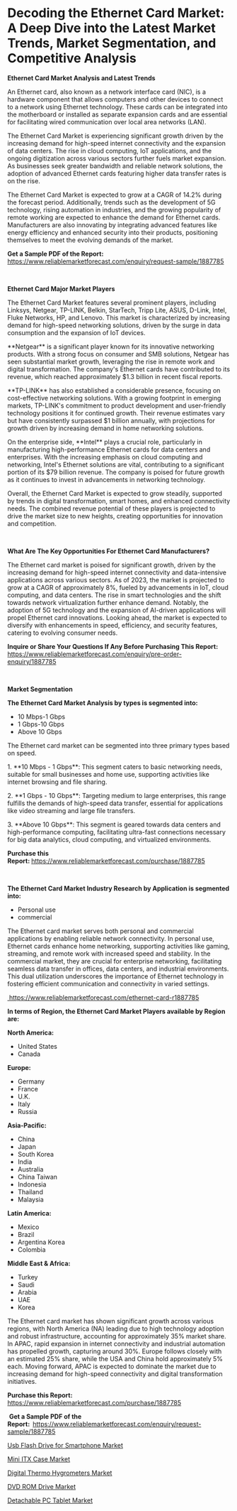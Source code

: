<p><h1>Decoding the Ethernet Card Market: A Deep Dive into the Latest Market Trends, Market Segmentation, and Competitive Analysis</h1></p><p><strong>Ethernet Card Market Analysis and Latest Trends</strong></p>
<p><p>An Ethernet card, also known as a network interface card (NIC), is a hardware component that allows computers and other devices to connect to a network using Ethernet technology. These cards can be integrated into the motherboard or installed as separate expansion cards and are essential for facilitating wired communication over local area networks (LAN). </p><p>The Ethernet Card Market is experiencing significant growth driven by the increasing demand for high-speed internet connectivity and the expansion of data centers. The rise in cloud computing, IoT applications, and the ongoing digitization across various sectors further fuels market expansion. As businesses seek greater bandwidth and reliable network solutions, the adoption of advanced Ethernet cards featuring higher data transfer rates is on the rise. </p><p>The Ethernet Card Market is expected to grow at a CAGR of 14.2% during the forecast period. Additionally, trends such as the development of 5G technology, rising automation in industries, and the growing popularity of remote working are expected to enhance the demand for Ethernet cards. Manufacturers are also innovating by integrating advanced features like energy efficiency and enhanced security into their products, positioning themselves to meet the evolving demands of the market.</p></p>
<p><strong>Get a Sample PDF of the Report:&nbsp;</strong> <a href="https://www.reliablemarketforecast.com/enquiry/request-sample/1887785?utm_campaign=1833&utm_medium=2&utm_source=Github&utm_content=ia&utm_term=11022025&utm_id=ethernet-card">https://www.reliablemarketforecast.com/enquiry/request-sample/1887785</a></p>
<p>&nbsp;</p>
<p><strong>Ethernet Card Major Market Players</strong></p>
<p><p>The Ethernet Card Market features several prominent players, including Linksys, Netgear, TP-LINK, Belkin, StarTech, Tripp Lite, ASUS, D-Link, Intel, Fluke Networks, HP, and Lenovo. This market is characterized by increasing demand for high-speed networking solutions, driven by the surge in data consumption and the expansion of IoT devices.</p><p>**Netgear** is a significant player known for its innovative networking products. With a strong focus on consumer and SMB solutions, Netgear has seen substantial market growth, leveraging the rise in remote work and digital transformation. The company's Ethernet cards have contributed to its revenue, which reached approximately $1.3 billion in recent fiscal reports. </p><p>**TP-LINK** has also established a considerable presence, focusing on cost-effective networking solutions. With a growing footprint in emerging markets, TP-LINK's commitment to product development and user-friendly technology positions it for continued growth. Their revenue estimates vary but have consistently surpassed $1 billion annually, with projections for growth driven by increasing demand in home networking solutions.</p><p>On the enterprise side, **Intel** plays a crucial role, particularly in manufacturing high-performance Ethernet cards for data centers and enterprises. With the increasing emphasis on cloud computing and networking, Intel's Ethernet solutions are vital, contributing to a significant portion of its $79 billion revenue. The company is poised for future growth as it continues to invest in advancements in networking technology.</p><p>Overall, the Ethernet Card Market is expected to grow steadily, supported by trends in digital transformation, smart homes, and enhanced connectivity needs. The combined revenue potential of these players is projected to drive the market size to new heights, creating opportunities for innovation and competition.</p></p>
<p>&nbsp;</p>
<p><strong>What Are The Key Opportunities For Ethernet Card Manufacturers?</strong></p>
<p><p>The Ethernet card market is poised for significant growth, driven by the increasing demand for high-speed internet connectivity and data-intensive applications across various sectors. As of 2023, the market is projected to grow at a CAGR of approximately 8%, fueled by advancements in IoT, cloud computing, and data centers. The rise in smart technologies and the shift towards network virtualization further enhance demand. Notably, the adoption of 5G technology and the expansion of AI-driven applications will propel Ethernet card innovations. Looking ahead, the market is expected to diversify with enhancements in speed, efficiency, and security features, catering to evolving consumer needs.</p></p>
<p><strong>Inquire or Share Your Questions If Any Before Purchasing This Report:</strong> <a href="https://www.reliablemarketforecast.com/enquiry/pre-order-enquiry/1887785?utm_campaign=1833&utm_medium=2&utm_source=Github&utm_content=ia&utm_term=11022025&utm_id=ethernet-card">https://www.reliablemarketforecast.com/enquiry/pre-order-enquiry/1887785</a></p>
<p>&nbsp;</p>
<p><strong>Market Segmentation</strong></p>
<p><strong>The Ethernet Card Market Analysis by types is segmented into:</strong></p>
<p><ul><li>10 Mbps-1 Gbps</li><li>1 Gbps-10 Gbps</li><li>Above 10 Gbps</li></ul></p>
<p><p>The Ethernet card market can be segmented into three primary types based on speed. </p><p>1. **10 Mbps - 1 Gbps**: This segment caters to basic networking needs, suitable for small businesses and home use, supporting activities like internet browsing and file sharing. </p><p>2. **1 Gbps - 10 Gbps**: Targeting medium to large enterprises, this range fulfills the demands of high-speed data transfer, essential for applications like video streaming and large file transfers.</p><p>3. **Above 10 Gbps**: This segment is geared towards data centers and high-performance computing, facilitating ultra-fast connections necessary for big data analytics, cloud computing, and virtualized environments.</p></p>
<p><strong>Purchase this Report:&nbsp;</strong><a href="https://www.reliablemarketforecast.com/purchase/1887785?utm_campaign=1833&utm_medium=2&utm_source=Github&utm_content=ia&utm_term=11022025&utm_id=ethernet-card">https://www.reliablemarketforecast.com/purchase/1887785</a></p>
<p>&nbsp;</p>
<p><strong>The Ethernet Card Market Industry Research by Application is segmented into:</strong></p>
<p><ul><li>Personal use</li><li>commercial</li></ul></p>
<p><p>The Ethernet card market serves both personal and commercial applications by enabling reliable network connectivity. In personal use, Ethernet cards enhance home networking, supporting activities like gaming, streaming, and remote work with increased speed and stability. In the commercial market, they are crucial for enterprise networking, facilitating seamless data transfer in offices, data centers, and industrial environments. This dual utilization underscores the importance of Ethernet technology in fostering efficient communication and connectivity in varied settings.</p></p>
<p><a href="https://www.reliablemarketforecast.com/ethernet-card-r1887785?utm_campaign=1833&utm_medium=2&utm_source=Github&utm_content=ia&utm_term=11022025&utm_id=ethernet-card">&nbsp;https://www.reliablemarketforecast.com/ethernet-card-r1887785</a></p>
<p><strong>In terms of Region, the Ethernet Card Market Players available by Region are:</strong></p>
<p>
    <p> <strong> North America: </strong>
        <ul>
            <li>United States</li>
            <li>Canada</li>
        </ul>
        </p> 
    <p> <strong> Europe: </strong>
        <ul>
            <li>Germany</li>
            <li>France</li>
            <li>U.K.</li>
            <li>Italy</li>
            <li>Russia</li>
        </ul>
        </p> 
    <p> <strong> Asia-Pacific: </strong>
        <ul>
            <li>China</li>
            <li>Japan</li>
            <li>South Korea</li>
            <li>India</li>
            <li>Australia</li>
            <li>China Taiwan</li>
            <li>Indonesia</li>
            <li>Thailand</li>
            <li>Malaysia</li>
        </ul>
        </p> 
    <p> <strong> Latin America: </strong>
        <ul>
            <li>Mexico</li>
            <li>Brazil</li>
            <li>Argentina Korea</li>
            <li>Colombia</li>
        </ul>
        </p> 
    <p> <strong> Middle East & Africa: </strong>
        <ul>
            <li>Turkey</li>
            <li>Saudi</li>
            <li>Arabia</li>
            <li>UAE</li>
            <li>Korea</li>
        </ul>
    </p>
    </p>
<p><p>The Ethernet card market has shown significant growth across various regions, with North America (NA) leading due to high technology adoption and robust infrastructure, accounting for approximately 35% market share. In APAC, rapid expansion in internet connectivity and industrial automation has propelled growth, capturing around 30%. Europe follows closely with an estimated 25% share, while the USA and China hold approximately 5% each. Moving forward, APAC is expected to dominate the market due to increasing demand for high-speed connectivity and digital transformation initiatives.</p></p>
<p><strong>Purchase this Report: </strong><a href="https://www.reliablemarketforecast.com/purchase/1887785?utm_campaign=1833&utm_medium=2&utm_source=Github&utm_content=ia&utm_term=11022025&utm_id=ethernet-card">https://www.reliablemarketforecast.com/purchase/1887785</a></p>
<p>&nbsp;<strong>Get a Sample PDF of the Report:&nbsp;&nbsp;</strong><a href="https://www.reliablemarketforecast.com/enquiry/request-sample/1887785?utm_campaign=1833&utm_medium=2&utm_source=Github&utm_content=ia&utm_term=11022025&utm_id=ethernet-card">https://www.reliablemarketforecast.com/enquiry/request-sample/1887785</a></p>
<p><strong></strong></p>
<p><p><a href="https://github.com/FassouRP/Market-Research-Report-List-7/blob/main/usb-flash-drive-for-smartphone-market.md?utm_campaign=1833&utm_medium=2&utm_source=Github&utm_content=ia&utm_term=11022025&utm_id=ethernet-card">Usb Flash Drive for Smartphone Market</a></p><p><a href="https://github.com/boccalyver5k/Market-Research-Report-List-1/blob/main/mini-itx-case-market.md?utm_campaign=1833&utm_medium=2&utm_source=Github&utm_content=ia&utm_term=11022025&utm_id=ethernet-card">Mini ITX Case Market</a></p><p><a href="https://github.com/oussefisijr/Market-Research-Report-List-1/blob/main/digital-thermo-hygrometers-market.md?utm_campaign=1833&utm_medium=2&utm_source=Github&utm_content=ia&utm_term=11022025&utm_id=ethernet-card">Digital Thermo Hygrometers Market</a></p><p><a href="https://github.com/marwarayerhp/Market-Research-Report-List-1/blob/main/dvd-rom-drive-market.md?utm_campaign=1833&utm_medium=2&utm_source=Github&utm_content=ia&utm_term=11022025&utm_id=ethernet-card">DVD ROM Drive Market</a></p><p><a href="https://github.com/hamremunazm4/Market-Research-Report-List-1/blob/main/detachable-pc-tablet-market.md?utm_campaign=1833&utm_medium=2&utm_source=Github&utm_content=ia&utm_term=11022025&utm_id=ethernet-card">Detachable PC Tablet Market</a></p></p>